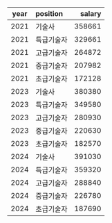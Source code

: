 | year | position | salary |
|:----:|:---------|-------:|
| 2021 | 기술사 | 358661 |
| 2021 | 특급기술자 | 329661 |
| 2021 | 고급기술자 | 264872 |
| 2021 | 중급기술자 | 207982 |
| 2021 | 초급기술자 | 172128 |
| 2023 | 기술사 | 380380 |
| 2023 | 특급기술자 | 349580 |
| 2023 | 고급기술자 | 280930 |
| 2023 | 중급기술자 | 220630 |
| 2023 | 초급기술자 | 182570 |
| 2024 | 기술사 | 391030 |
| 2024 | 특급기술자 | 359320 |
| 2024 | 고급기술자 | 288840 |
| 2024 | 중급기술자 | 226780 |
| 2024 | 초급기술자 | 187690 | 